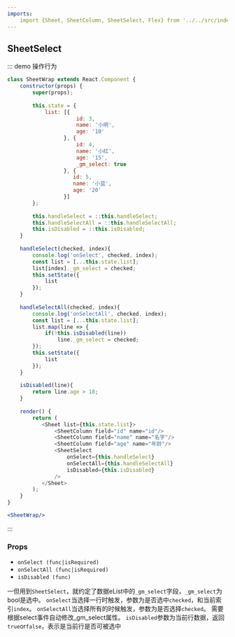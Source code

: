 ```yaml
---
imports:
    import {Sheet, SheetColumn, SheetSelect, Flex} from '../../src/index';
---
```

## SheetSelect

::: demo 操作行为
```js
class SheetWrap extends React.Component {
    constructor(props) {
        super(props);
        
        this.state = {
            list: [{
                      id: 3,
                      name: '小明',
                      age: '10'
                  }, {
                      id: 4,
                      name: '小红',
                      age: '15',
                      _gm_select: true
                  }, {
                     id: 5,
                     name: '小蓝',
                     age: '20'
                  }]
        };
        
        this.handleSelect = ::this.handleSelect;
        this.handleSelectAll = ::this.handleSelectAll;
        this.isDisabled = ::this.isDisabled;
    }
    
    handleSelect(checked, index){
        console.log('onSelect', checked, index);
        const list = [...this.state.list];
        list[index]._gm_select = checked;
        this.setState({
            list
        });
    }
    
    handleSelectAll(checked, index){
        console.log('onSelectAll', checked, index);
        const list = [...this.state.list];
        list.map(line => {
            if(!this.isDisabled(line))
                line._gm_select = checked;
        });
        this.setState({
            list
        });
    }
    
    isDisabled(line){
        return line.age > 18;
    }
    
    render() {
        return (
           <Sheet list={this.state.list}>
               <SheetColumn field="id" name="id"/>
               <SheetColumn field="name" name="名字"/>
               <SheetColumn field="age" name="年龄"/>
               <SheetSelect 
                   onSelect={this.handleSelect} 
                   onSelectAll={this.handleSelectAll}
                   isDisabled={this.isDisabled}
               />
           </Sheet>
        );
    }
}
```
```jsx
<SheetWrap/>
```
:::

### Props
- `onSelect (func|isRequired)`
- `onSelectAll (func|isRequired)`
- `isDisabled (func)`

一但用到`SheetSelect`，就约定了数据eList中的`_gm_select`字段，`_gm_select`为bool是选中。
`onSelect`当选择一行时触发，参数为是否选中`checked`，和当前索引`index`。
`onSelectAll`当选择所有的时候触发，参数为是否选择`checked`。
需要根据select事件自动修改_gm_select属性。
`isDisabled`参数为当前行数据，返回`true`or`false`，表示是当前行是否可被选中
